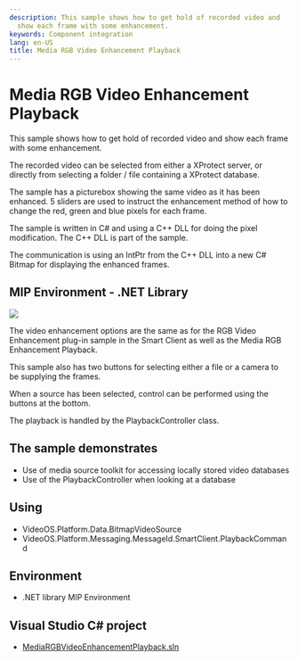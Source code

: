 ```yaml
---
description: This sample shows how to get hold of recorded video and
  show each frame with some enhancement.
keywords: Component integration
lang: en-US
title: Media RGB Video Enhancement Playback
---
```


# Media RGB Video Enhancement Playback

This sample shows how to get hold of recorded video and show each frame
with some enhancement.

The recorded video can be selected from either a XProtect server, or
directly from selecting a folder / file containing a XProtect database.

The sample has a picturebox showing the same video as it has been
enhanced. 5 sliders are used to instruct the enhancement method of how
to change the red, green and blue pixels for each frame.

The sample is written in C\# and using a C++ DLL for doing the pixel
modification. The C++ DLL is part of the sample.

The communication is using an IntPtr from the C++ DLL into a new C\#
Bitmap for displaying the enhanced frames.

## MIP Environment - .NET Library

![](MediaRGBEnhancementPlayback1.png)

The video enhancement options are the same as for the RGB Video
Enhancement plug-in sample in the Smart Client as well as the Media RGB
Enhancement Playback.

This sample also has two buttons for selecting either a file or a camera
to be supplying the frames.

When a source has been selected, control can be performed using the
buttons at the bottom.

The playback is handled by the PlaybackController class.

## The sample demonstrates

- Use of media source toolkit for accessing locally stored video databases
- Use of the PlaybackController when looking at a database

## Using

- VideoOS.Platform.Data.BitmapVideoSource
- VideoOS.Platform.Messaging.MessageId.SmartClient.PlaybackCommand

## Environment

- .NET library MIP Environment

## Visual Studio C\# project

- [MediaRGBVideoEnhancementPlayback.sln](javascript:clone('https://github.com/milestonesys/mipsdk-samples-component','src/ComponentSamples.sln');)
